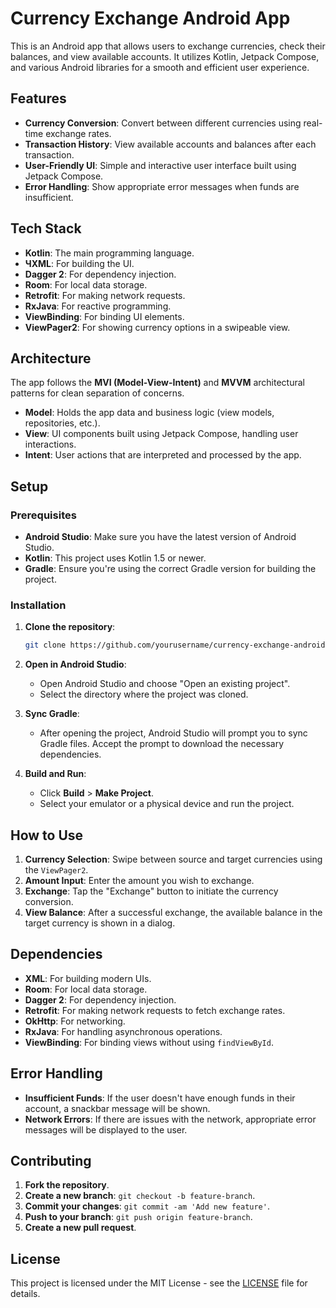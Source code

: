 # Currency Exchange Android App

This is an Android app that allows users to exchange currencies, check their balances, and view available accounts. It utilizes Kotlin, Jetpack Compose, and various Android libraries for a smooth and efficient user experience.

## Features

- **Currency Conversion**: Convert between different currencies using real-time exchange rates.
- **Transaction History**: View available accounts and balances after each transaction.
- **User-Friendly UI**: Simple and interactive user interface built using Jetpack Compose.
- **Error Handling**: Show appropriate error messages when funds are insufficient.

## Tech Stack

- **Kotlin**: The main programming language.
- **ЧXML**: For building the UI.
- **Dagger 2**: For dependency injection.
- **Room**: For local data storage.
- **Retrofit**: For making network requests.
- **RxJava**: For reactive programming.
- **ViewBinding**: For binding UI elements.
- **ViewPager2**: For showing currency options in a swipeable view.

## Architecture

The app follows the **MVI (Model-View-Intent)** and **MVVM** architectural patterns for clean separation of concerns.

- **Model**: Holds the app data and business logic (view models, repositories, etc.).
- **View**: UI components built using Jetpack Compose, handling user interactions.
- **Intent**: User actions that are interpreted and processed by the app.

## Setup

### Prerequisites

- **Android Studio**: Make sure you have the latest version of Android Studio.
- **Kotlin**: This project uses Kotlin 1.5 or newer.
- **Gradle**: Ensure you're using the correct Gradle version for building the project.

### Installation

1. **Clone the repository**:

   ```bash
   git clone https://github.com/yourusername/currency-exchange-android.git
   ```

2. **Open in Android Studio**:
   - Open Android Studio and choose "Open an existing project".
   - Select the directory where the project was cloned.

3. **Sync Gradle**:
   - After opening the project, Android Studio will prompt you to sync Gradle files. Accept the prompt to download the necessary dependencies.

4. **Build and Run**:
   - Click **Build** > **Make Project**.
   - Select your emulator or a physical device and run the project.

## How to Use

1. **Currency Selection**: Swipe between source and target currencies using the `ViewPager2`.
2. **Amount Input**: Enter the amount you wish to exchange.
3. **Exchange**: Tap the "Exchange" button to initiate the currency conversion.
4. **View Balance**: After a successful exchange, the available balance in the target currency is shown in a dialog.

## Dependencies

- **XML**: For building modern UIs.
- **Room**: For local data storage.
- **Dagger 2**: For dependency injection.
- **Retrofit**: For making network requests to fetch exchange rates.
- **OkHttp**: For networking.
- **RxJava**: For handling asynchronous operations.
- **ViewBinding**: For binding views without using `findViewById`.

## Error Handling

- **Insufficient Funds**: If the user doesn't have enough funds in their account, a snackbar message will be shown.
- **Network Errors**: If there are issues with the network, appropriate error messages will be displayed to the user.

## Contributing

1. **Fork the repository**.
2. **Create a new branch**: `git checkout -b feature-branch`.
3. **Commit your changes**: `git commit -am 'Add new feature'`.
4. **Push to your branch**: `git push origin feature-branch`.
5. **Create a new pull request**.

## License

This project is licensed under the MIT License - see the [LICENSE](LICENSE) file for details.
